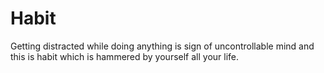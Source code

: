 # Habit

Getting distracted while doing anything is sign of uncontrollable mind and this is habit which is hammered by yourself all your life.